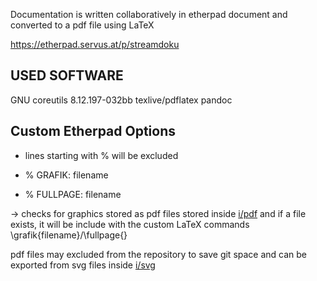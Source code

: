 Documentation is written collaboratively in etherpad
document and converted to a pdf file using LaTeX

https://etherpad.servus.at/p/streamdoku


USED SOFTWARE
-------------

GNU coreutils 8.12.197-032bb
texlive/pdflatex
pandoc


Custom Etherpad Options 
-----------------------

- lines starting with % will be excluded

- % GRAFIK: filename
- % FULLPAGE: filename 

-> checks for graphics stored as pdf files
   stored inside [i/pdf](https://github.com/lafkon/dok.servus.streaming/tree/master/i/pdf) 
   and if a file exists, it will be include with the 
   custom LaTeX commands \grafik{filename}/\fullpage{}

   pdf files may excluded from the repository to
   save git space and can be exported from svg files inside
   [i/svg](https://github.com/lafkon/dok.servus.streaming/tree/master/i/svg)
  
